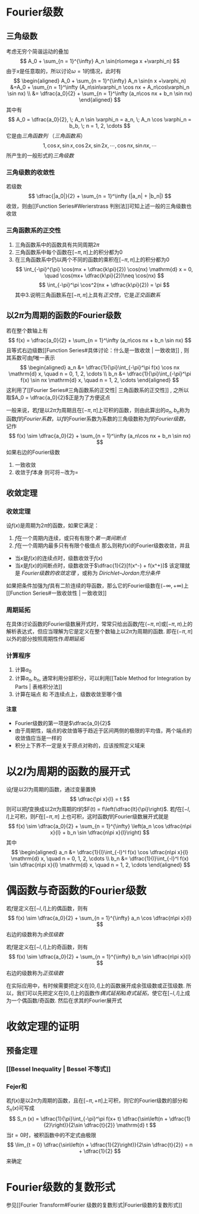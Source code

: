 # Fourier级数
## 三角级数
考虑无穷个简谐运动的叠加
$$
A_0 + \sum_{n = 1}^{\infty} A_n \sin(n\omega x +\varphi_n)
$$
由于$x$是任意取的，所以讨论$\omega = 1$的情况，此时有
$$
\begin{aligned}
A_0 + \sum_{n = 1}^{\infty} A_n \sin(n x +\varphi_n)
&=A_0 + \sum_{n = 1}^\infty (A_n\sin\varphi_n \cos nx + A_n\cos\varphi_n \sin nx) \\
&= \dfrac{a_0}{2} + \sum_{n = 1}^\infty (a_n\cos nx + b_n \sin nx) 
\end{aligned}
$$
其中有
$$
A_0 = \dfrac{a_0}{2}, \; A_n \sin \varphi_n = a_n, \; A_n \cos \varphi_n = b_b, \; n = 1, 2, \cdots
$$
它是由*三角函数列* （*三角函数系*）
$$
1, \cos x, \sin x, \cos 2x, \sin 2x , \cdots, \cos nx, \sin nx, \cdots
$$
所产生的一般形式的*三角级数*

### 三角级数的收敛性
若级数
$$
\dfrac{|a_0|}{2} + \sum_{n = 1}^\infty (|a_n| + |b_n|)
$$
收敛，则由[[Function Series#Werierstrass 判别法]]可知上述一般的三角级数也收敛

### 三角函数系的正交性
1. 三角函数系中的函数具有共同周期$2\pi$
2. 三角函数系中每个函数在$[-\pi, \pi]$上的积分都为$0$
3. 在三角函数系中仍以两个不同的函数的乘积在$[-\pi, \pi]$上的积分都为$0$
$$
\int_{-\pi}^{\pi} \cos(mx + \dfrac{k\pi}{2}) \cos(nx) \mathrm{d} x = 0, \quad \cos(mx+ \dfrac{k\pi}{2})\neq \cos(nx)
$$
$$
\int_{-\pi}^\pi \cos^2(nx + \dfrac{k\pi}{2}) = \pi
$$
其中3.说明三角函数系在$[-\pi, \pi]$上具有*正交性*，它是*正交函数系*

## 以$2\pi$为周期的函数的Fourier级数
若在整个数轴上有
$$
f(x) = \dfrac{a_0}{2} + \sum_{n = 1}^\infty (a_n\cos nx + b_n \sin nx) 
$$
且等式右边级数[[Function Series#具体讨论：什么是一致收敛 | 一致收敛]] , 则其系数可由$f$唯一表示
$$
\begin{aligned}
a_n &= \dfrac{1}{\pi}\int_{-\pi}^\pi f(x) \cos nx \mathrm{d} x, \quad n = 0, 1, 2, \cdots \\
b_n &= \dfrac{1}{\pi}\int_{-\pi}^\pi f(x) \sin nx \mathrm{d} x, \quad n = 1, 2, \cdots
\end{aligned}
$$
这利用了[[Fourier Series#三角函数系的正交性| 三角函数系的正交性]] , 之所以取$A_0 = \dfrac{a_0}{2}$正是为了方便这点

一般来说，若$f$是以$2\pi$为周期且在$[-\pi, \pi]$上可积的函数，则由此算出的$a_n, b_n$称为函数$f$的*Fourier系数*，以$f$的Fourier系数为系数的三角级数称为$f$的*Fourier级数*，记作
$$
f(x) \sim \dfrac{a_0}{2} + \sum_{n = 1}^\infty (a_n\cos nx + b_n \sin nx)
$$
如果右边的Fourier级数
1. 一致收敛
2. 收敛于$f$本身
则可将$\sim$改为$=$

## 收敛定理
### 收敛定理
设$f(x)$是周期为$2\pi$的函数，如果它满足：
1. $f$在一个周期内连续，或只有有限个*第一类间断点*
2. $f$在一个周期内最多只有有限个极值点
那么则称$f(x)$的Fourier级数收敛，并且
- 当$x$是$f(x)$的连续点时，级数收敛于$f(x)$
- 当$x$是$f(x)$的间断点时，级数收敛于$\dfrac{1}{2}[f(x^-) + f(x^+)]$
该定理就是 *Fourier级数的收敛定理* ，或称为 *Dirichlet–Jordan充分条件* 

如果把条件加强为$f$具有二阶连续的导函数，那么它的Fourier级数在$(-\infty, +\infty)$上 [[Function Series#一致收敛性 | 一致收敛]]
### 周期延拓
在具体讨论函数的Fourier级数展开式时，常常只给出函数$f$在$(-\pi,\pi]$或$[-\pi, \pi)$上的解析表达式，但应当理解为它是定义在整个数轴上以$2\pi$为周期的函数. 即在$(-\pi, \pi]$以外的部分按照周期性作*周期延拓*

### 计算程序
1. 计算$a_0$
2. 计算$a_n,b_n$, 通常利用分部积分，可以利用[[Table Method for Integration by Parts | 表格积分法]]
3. 计算在端点 和 不连续点上，级数收敛至哪个值

#### 注意
- Fourier级数的第一项是$\dfrac{a_0}{2}$
- 由于周期性，端点的收敛值等于趋近于区间两侧的极限的平均值，两个端点的收敛值应当是一样的
- 积分上下界不一定是关于原点对称的，应该按照定义域来

# 以$2l$为周期的函数的展开式
设$f$是以$2l$为周期的函数，通过变量置换
$$
\dfrac{\pi x}{l} = t
$$
则可以把$f$变换成以$2\pi$为周期的$t$的$F(t) = f\left(\dfrac{lt}{\pi}\right)$. 若$f$在$[-l, l]$上可积，则$F$在$[-\pi, \pi]$ 上也可积，这时函数$f$的Fourier级数展开式就是
$$
f(x) \sim \dfrac{a_0}{2} + \sum_{n = 1}^{\infty} \left(a_n \cos \dfrac{n\pi x}{l} + b_n \sin \dfrac{n\pi x}{l}\right)
$$
其中
$$
\begin{aligned}
a_n &= \dfrac{1}{l}\int_{-l}^l f(x) \cos \dfrac{n\pi x}{l} \mathrm{d} x, \quad n = 0, 1, 2, \cdots \\
b_n &= \dfrac{1}{l}\int_{-l}^l f(x) \sin \dfrac{n\pi x}{l} \mathrm{d} x, \quad n = 1, 2, \cdots
\end{aligned}
$$

# 偶函数与奇函数的Fourier级数
若$f$是定义在$[-l,l]$上的偶函数，则有
$$
f(x) \sim \dfrac{a_0}{2} + \sum_{n = 1}^{\infty} a_n \cos \dfrac{n\pi x}{l}
$$
右边的级数称为*余弦级数*

若$f$是定义在$[-l,l]$上的奇函数，则有
$$
f(x) \sim \dfrac{a_0}{2} + \sum_{n = 1}^{\infty} b_n \sin \dfrac{n\pi x}{l}
$$
右边的级数称为*正弦级数*

在实际应用中，有时候需要把定义在$[0, l]$上的函数展开成余弦级数或正弦级数. 所以，我们可以先把定义在$[0,l]$上的函数作*偶式延拓*和*奇式延拓*，使它在$[-l, l]$上成为一个偶函数/奇函数. 然后在求其的Fourier展开式

# 收敛定理的证明
## 预备定理
### [[Bessel Inequality | Bessel 不等式]]

### Fejer和
若$f(x)$是以$2\pi$为周期的函数，且在$[-\pi,+\pi]$上可积，则它的Fourier级数的部分和$S_n(x)$可写成
$$
S_n (x) = \dfrac{1}{\pi}\int_{-\pi}^\pi f(x+ t) \dfrac{\sin\left(n + \dfrac{1}{2}\right)}{2\sin \dfrac{t}{2}} \mathrm{d} t
$$
当$t = 0$时，被积函数中的不定式由极限
$$
\lim_{t = 0} \dfrac{\sin\left(n + \dfrac{1}{2}\right)}{2\sin \dfrac{t}{2}} = n + \dfrac{1}{2}
$$
来确定

# Fourier级数的复数形式
参见[[Fourier Transform#Fourier 级数的复数形式|Fourier级数的复数形式]]


